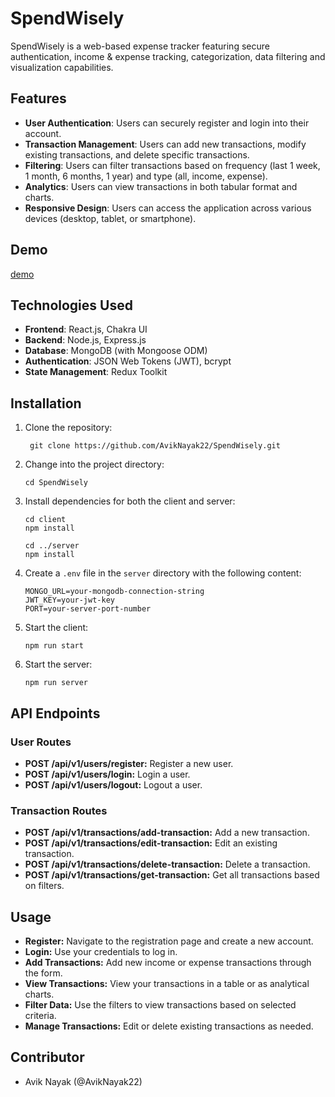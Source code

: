 # SpendWisely
SpendWisely is a web-based expense tracker featuring secure authentication, income & expense tracking, categorization, data filtering and visualization capabilities.

## Features

- **User Authentication**: Users can securely register and login into their account.
- **Transaction Management**: Users can add new transactions, modify existing transactions, and delete specific transactions.
- **Filtering**: Users can filter transactions based on frequency (last 1 week, 1 month, 6 months, 1 year) and type (all, income, expense).
- **Analytics**: Users can view transactions in both tabular format and charts.
- **Responsive Design**: Users can access the application across various devices (desktop, tablet, or smartphone).

## Demo
[demo](https://github.com/user-attachments/assets/c38ea1c4-721d-41de-a7ea-386a3ced3e5d)






## Technologies Used

- **Frontend**: React.js, Chakra UI
- **Backend**: Node.js, Express.js
- **Database**: MongoDB (with Mongoose ODM)
- **Authentication**: JSON Web Tokens (JWT), bcrypt
- **State Management**: Redux Toolkit

## Installation

1. Clone the repository:
   
   ```
    git clone https://github.com/AvikNayak22/SpendWisely.git
   ```
2. Change into the project directory: 
   ```
   cd SpendWisely
   ```
3. Install dependencies for both the client and server:
   ```
   cd client
   npm install
   ```
   ```
   cd ../server
   npm install
   ```
4. Create a `.env` file in the `server` directory with the following content:
   ```
   MONGO_URL=your-mongodb-connection-string
   JWT_KEY=your-jwt-key
   PORT=your-server-port-number
   ```
5. Start the client:
   ```
   npm run start
   ```
6. Start the server:
   ```
   npm run server
   ```
## API Endpoints
### User Routes
- **POST /api/v1/users/register:** Register a new user.
- **POST /api/v1/users/login:** Login a user.
- **POST /api/v1/users/logout:** Logout a user.
### Transaction Routes
- **POST /api/v1/transactions/add-transaction:** Add a new transaction.
- **POST /api/v1/transactions/edit-transaction:** Edit an existing transaction.
- **POST /api/v1/transactions/delete-transaction:** Delete a transaction.
- **POST /api/v1/transactions/get-transaction:** Get all transactions based on filters.

## Usage
- **Register:** Navigate to the registration page and create a new account.
- **Login:** Use your credentials to log in.
- **Add Transactions:** Add new income or expense transactions through the form.
- **View Transactions:** View your transactions in a table or as analytical charts.
- **Filter Data:** Use the filters to view transactions based on selected criteria.
- **Manage Transactions:** Edit or delete existing transactions as needed.

## Contributor
- Avik Nayak (@AvikNayak22)
